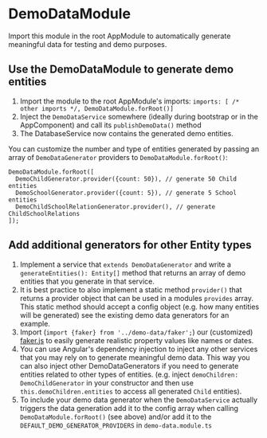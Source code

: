 # DemoDataModule
Import this module in the root AppModule to automatically generate meaningful data
for testing and demo purposes.

## Use the DemoDataModule to generate demo entities
1. Import the module to the root AppModule's imports: `imports: [ /* other imports */, DemoDataModule.forRoot()]`
2. Inject the `DemoDataService` somewhere (ideally during bootstrap or in the AppComponent) and call its `publishDemoData()` method
3. The DatabaseService now contains the generated demo entities.

You can customize the number and type of entities generated by passing an array of `DemoDataGenerator` providers
to `DemoDataModule.forRoot()`:
```
DemoDataModule.forRoot([
  DemoChildGenerator.provider({count: 50}), // generate 50 Child entities
  DemoSchoolGenerator.provider({count: 5}), // generate 5 School entities
  DemoChildSchoolRelationGenerator.provider(), // generate ChildSchoolRelations
]);
```


## Add additional generators for other Entity types
1. Implement a service that `extends DemoDataGenerator` and
write a `generateEntities(): Entity[]` method that returns an array of demo entities that you generate in that service.
2. It is best practice to also implement a static method `provider()` that returns a provider object that can be used in a modules `provides` array.
This static method should accept a config object (e.g. how many entities will be generated)
see the existing demo data generators for an example.
3. Import (`import {faker} from '../demo-data/faker';`) our (customized) [faker.js](https://github.com/marak/Faker.js/)
to easily generate realistic property values like names or dates.
4. You can use Angular's dependency injection to inject any other services that you may rely on to generate meaningful demo data.
This way you can also inject other DemoDataGenerators if you need to generate entities related to other types of entities.
(e.g. inject `demoChildren: DemoChildGenerator` in your constructor and then use `this.demoChildren.entities` to access all generated `Child` entities).
5. To include your demo data generator when the `DemoDataService` actually triggers the data generation
add it to the config array when calling `DemoDataModule.forRoot()` (see above)
and/or add it to the `DEFAULT_DEMO_GENERATOR_PROVIDERS` in `demo-data.module.ts`
